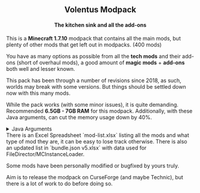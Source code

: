<h2 align="center">Volentus Modpack</h2>
<h4 align="center">The kitchen sink and all the add-ons</h4>



This is a **Minecraft 1.7.10** modpack that contains all the main mods, but plenty of other mods that get left out in modpacks. (400 mods)



You have as many options as possible from all the **tech mods** and their add-ons (short of overhaul mods), a good amount of **magic mods** + **add-ons** both well and lesser known.



This pack has been through a number of revisions since 2018, as such, worlds may break with some versions. But things should be settled down now with this many mods.



While the pack works (with some minor issues), it is quite demanding. Recommended **6.5GB - 7GB RAM** for this modpack. Additionally, with these Java arguments, can cut the memory usage down by 40%.

<details><summary>Java Arguments</summary>
    <pre><code>-<span class="hljs-string">XX:</span>+UseG1GC -<span class="hljs-string">XX:</span>+UnlockExperimentalVMOptions -<span class="hljs-string">XX:</span>G1NewSizePercent=<span class="hljs-number">20</span> -<span class="hljs-string">XX:</span>G1MaxNewSizePercent=<span class="hljs-number">40</span> -<span class="hljs-string">XX:</span>G1HeapRegionSize=<span class="hljs-number">32</span>M -<span class="hljs-string">XX:</span>G1ReservePercent=<span class="hljs-number">20</span> -<span class="hljs-string">XX:</span>MaxGCPauseMillis=<span class="hljs-number">50</span> -<span class="hljs-string">XX:</span>G1HeapWastePercent=<span class="hljs-number">5</span> -<span class="hljs-string">XX:</span>+ParallelRefProcEnabled  -<span class="hljs-string">XX:</span>MaxDirectMemorySize=<span class="hljs-number">2</span>G  -<span class="hljs-string">XX:</span>+DisableExplicitGC -Dsun.rmi.dgc.server.gcInterval=<span class="hljs-number">2147483646</span> -Dsun.rmi.dgc.client.gcInterval=<span class="hljs-number">2147483646</span>
</code></pre></details>
There is an Excel Spreadsheet `mod-list.xlsx` listing all the mods and what type of mod they are, it can be easy to lose track otherwise. There is also an updated list in `bundle.json v5.xlsx` with data used for FileDirector/MCInstanceLoader.



Some mods have been personally modified or bugfixed by yours truly.

Aim is to release the modpack on CurseForge (and maybe Technic), but there is a lot of work to do before doing so.
